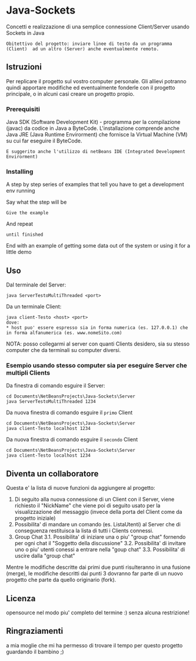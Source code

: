 # Java-Sockets
Concetti e realizzazione di una semplice connessione Client/Server usando Sockets in Java
```
Obitettivo del progetto: inviare linee di testo da un programma (Client)  ad un altro (Server) anche eventualmente remoto.
```
## Istruzioni
Per replicare il progetto sul vostro computer personale. Gli allievi potranno quindi apportare modifiche ed eventualmente fonderle con il progetto principale, o in alcuni casi creare un progetto propio.

### Prerequisiti
Java SDK (Software Development Kit) - programma per la compilazione (javac) da codice in Java a ByteCode. L'installazione comprende anche Java JRE (Java Runtime Envirorment) che fornisce la Virtual Machine (VM) su cui far eseguire il ByteCode.
```
E suggerito anche l'utilizzo di netBeans IDE (Integrated Development Envirorment)
```

### Installing

A step by step series of examples that tell you have to get a development env running

Say what the step will be

```
Give the example
```

And repeat

```
until finished
```

End with an example of getting some data out of the system or using it for a little demo

## Uso
Dal terminale del Server:
```
java ServerTestoMultiThreaded <port>
```
Da un terminale Client:
```
java client-Testo <host> <port>
dove:
* host puo' essere espresso sia in forma numerica (es. 127.0.0.1) che in forma alfanumerica (es. www.nomeSito.com)
```
NOTA: posso collegarmi al server con quanti Clients desidero, sia su stesso computer che da terminali su computer diversi.

### Esempio usando stesso computer sia per eseguire Server che multipli Clients
Da finestra di comando esguire il Server:
```
cd Documents\NetBeansProjects\Java-Sockets\Server
java ServerTestoMultiThreaded 1234
```
Da nuova finestra di comando esguire il ```primo``` Client
```
cd Documents\NetBeansProjects\Java-Sockets\Server
java client-Testo localhost 1234
```
Da nuova finestra di comando esguire il ```secondo``` Client
```
cd Documents\NetBeansProjects\Java-Sockets\Server
java client-Testo localhost 1234
```
## Diventa un collaboratore
Questa e' la lista di nuove funzioni da aggiungere al progetto:
1. Di seguito alla nuova connessione di un Client con il Server, viene richiesto il "NickName" che viene poi di seguito usato per la visualizzazione del messaggio (invece della porta del Client come da progetto iniziale)
2. Possibilita' di mandare un comando (es. ListaUtenti) al Server che di conseguenza restituisca la lista di tutti i Clients connessi.
3. Group Chat 
3.1. Possibilita' di iniziare una o piu' "group chat" fornendo per ogni chat il "Soggetto della discussione"
3.2. Possibilita' di invitare uno o piu' utenti conessi a entrare nella "goup chat"
3.3. Possibilita' di uscire dalla "group chat"

Mentre le modifiche descritte dai primi due punti risulteranno in una fusione (merge), le modifiche descritti dai punti 3 dovranno far parte di un nuovo progetto che parte da quello originario (fork).
 
## Licenza
opensource nel modo piu' completo del termine :) senza alcuna restrizione!

## Ringraziamenti
a mia moglie che mi ha permesso di trovare il tempo per questo progetto guardando il bambino ;)
